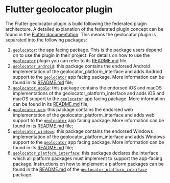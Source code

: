 # Flutter geolocator plugin

The Flutter geolocator plugin is build following the federated plugin architecture. A detailed explanation of the federated plugin concept can be found in the [Flutter documentation](https://flutter.dev/docs/development/packages-and-plugins/developing-packages#federated-plugins). This means the geolocator plugin is separated into the following packages:

1. [`geolocator`][1]: the app facing package. This is the package users depend on to use the plugin in their project. For details on how to use the [`geolocator`][1] plugin you can refer to its [README.md][2] file.
2. [`geolocator_android`][3]: this package contains the endorsed Android implementation of the geolocator_platform_interface and adds Android support to the [`geolocator`][1] app facing package. More information can be found in its [README.md][4] file;
2. [`geolocator_apple`][5]: this package contains the endorsed iOS and macOS implementations of the geolocator_platform_interface and adds iOS and macOS support to the [`geolocator`][1] app facing package. More information can be found in its [README.md][6] file;
2. [`geolocator_web`][7]: this package contains the endorsed web implementation of the geolocator_platform_interface and adds web support to the [`geolocator`][1] app facing package. More information can be found in its [README.md][8] file;
2. [`geolocator_windows`][9]: this package contains the endorsed Windows implementation of the geolocator_platform_interface and adds Windows support to the [`geolocator`][1] app facing package. More information can be found in its [README.md][10] file;
3. [`geolocator_platform_interface`][11]: this packages declares the interface which all platform packages must implement to support the app-facing package. Instructions on how to implement a platform packages can be found in the [README.md][12] of the [`geolocator_platform_interface`][11] package.

[1]: ./geolocator
[2]: ./geolocator/README.md
[3]: ./geolocator_android
[4]: ./geolocator_android/README.md
[5]: ./geolocator_apple
[6]: ./geolocator_apple/README.md
[7]: ./geolocator_web
[8]: ./geolocator_web/README.md
[9]: ./geolocator_windows
[10]: ./geolocator_windows/README.md
[11]: ./geolocator_platform_interface
[12]: ./geolocator_platform_interface/README.md
